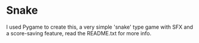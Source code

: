 # Snake
I used Pygame to create this, a very simple 'snake' type game with SFX and a score-saving feature, read the README.txt for more info.
